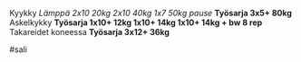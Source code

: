 Kyykky 
	*Lämppä
		2x10 20kg
		2x10 40kg
		1x7 50kg pause*
	**Työsarja
		3x5+ 80kg**
Askelkykky
	**Työsarja
		1x10+ 12kg
		1x10+ 14kg
		1x10+ 14kg + bw 8 rep**
Takareidet koneessa
	**Työsarja
		3x12+ 36kg** 


#sali 